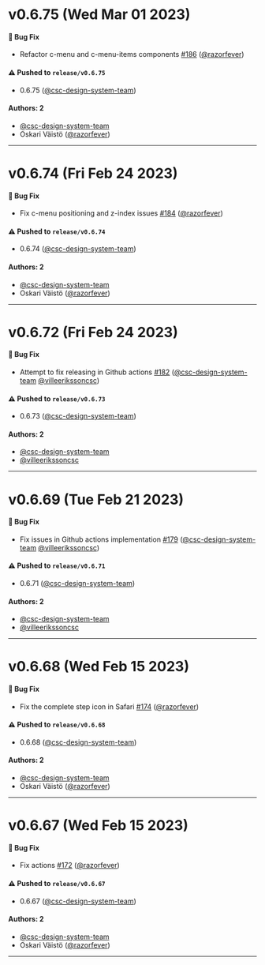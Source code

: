 # v0.6.75 (Wed Mar 01 2023)

#### 🐛 Bug Fix

- Refactor c-menu and c-menu-items components [#186](https://github.com/CSCfi/csc-ui/pull/186) ([@razorfever](https://github.com/razorfever))

#### ⚠️ Pushed to `release/v0.6.75`

- 0.6.75 ([@csc-design-system-team](https://github.com/csc-design-system-team))

#### Authors: 2

- [@csc-design-system-team](https://github.com/csc-design-system-team)
- Oskari Väistö ([@razorfever](https://github.com/razorfever))

---

# v0.6.74 (Fri Feb 24 2023)

#### 🐛 Bug Fix

- Fix c-menu positioning and z-index issues [#184](https://github.com/CSCfi/csc-ui/pull/184) ([@razorfever](https://github.com/razorfever))

#### ⚠️ Pushed to `release/v0.6.74`

- 0.6.74 ([@csc-design-system-team](https://github.com/csc-design-system-team))

#### Authors: 2

- [@csc-design-system-team](https://github.com/csc-design-system-team)
- Oskari Väistö ([@razorfever](https://github.com/razorfever))

---

# v0.6.72 (Fri Feb 24 2023)

#### 🐛 Bug Fix

- Attempt to fix releasing in Github actions [#182](https://github.com/CSCfi/csc-ui/pull/182) ([@csc-design-system-team](https://github.com/csc-design-system-team) [@villeerikssoncsc](https://github.com/villeerikssoncsc))

#### ⚠️ Pushed to `release/v0.6.73`

- 0.6.73 ([@csc-design-system-team](https://github.com/csc-design-system-team))

#### Authors: 2

- [@csc-design-system-team](https://github.com/csc-design-system-team)
- [@villeerikssoncsc](https://github.com/villeerikssoncsc)

---

# v0.6.69 (Tue Feb 21 2023)

#### 🐛 Bug Fix

- Fix issues in Github actions implementation [#179](https://github.com/CSCfi/csc-ui/pull/179) ([@csc-design-system-team](https://github.com/csc-design-system-team) [@villeerikssoncsc](https://github.com/villeerikssoncsc))

#### ⚠️ Pushed to `release/v0.6.71`

- 0.6.71 ([@csc-design-system-team](https://github.com/csc-design-system-team))

#### Authors: 2

- [@csc-design-system-team](https://github.com/csc-design-system-team)
- [@villeerikssoncsc](https://github.com/villeerikssoncsc)

---

# v0.6.68 (Wed Feb 15 2023)

#### 🐛 Bug Fix

- Fix the complete step icon in Safari [#174](https://github.com/CSCfi/csc-ui/pull/174) ([@razorfever](https://github.com/razorfever))

#### ⚠️ Pushed to `release/v0.6.68`

- 0.6.68 ([@csc-design-system-team](https://github.com/csc-design-system-team))

#### Authors: 2

- [@csc-design-system-team](https://github.com/csc-design-system-team)
- Oskari Väistö ([@razorfever](https://github.com/razorfever))

---

# v0.6.67 (Wed Feb 15 2023)

#### 🐛 Bug Fix

- Fix actions [#172](https://github.com/CSCfi/csc-ui/pull/172) ([@razorfever](https://github.com/razorfever))

#### ⚠️ Pushed to `release/v0.6.67`

- 0.6.67 ([@csc-design-system-team](https://github.com/csc-design-system-team))

#### Authors: 2

- [@csc-design-system-team](https://github.com/csc-design-system-team)
- Oskari Väistö ([@razorfever](https://github.com/razorfever))

---

